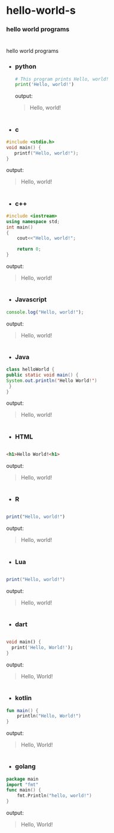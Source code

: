 # hello-world-s

### hello world programs
#
hello world programs

- ### python 
 
  ```python
  # This program prints Hello, world!
  print('Hello, world!')
  ```
  output:
  > Hello, world!
  
  #

- ### c

```c
#include <stdio.h>
void main() {
   printf("Hello, world!");
}
```
output:
> Hello, world!

#

- ### c++

```c++
#include <iostream>
using namespace std;
int main()
{
    cout<<"Hello, world!";

    return 0;
}
```
output:
> Hello, world!

#

- ### Javascript

```javascript
console.log("Hello, world!");
```
output:
> Hello, world!

#

- ### Java

```java
class helloWorld {
public static void main() {
System.out.println('Hello World!')
 }
}
```

output:
> Hello, world!

#

- ### HTML

```HTML

<h1>Hello World!<h1>
 ```
 
output:
> Hello, world!
 
 
 
#

- ### R

```R

print("Hello, world!")
 ```
 
output:
> Hello, world!

#

- ### Lua

```lua

print("Hello, world!")
 ```
 
output:
> Hello, world!
#

- ### dart
```dart

void main() {
  print('Hello, World!');
}
```
output:
>Hello, World!
#
- ### kotlin
```kotlin
fun main() {
    println("Hello, World!")
}
```
output:
>Hello, World!
#

- ### golang
```go
package main
import "fmt"
func main() {
    fmt.Println("hello, world!")
}
```
output:
>Hello, World!
#

